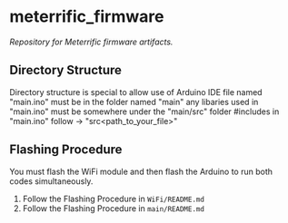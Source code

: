 # meterrific_firmware
_Repository for Meterrific firmware artifacts._

## Directory Structure
Directory structure is special to allow use of Arduino IDE
file named "main.ino" must be in the folder named "main"
any libaries used in "main.ino" must be somewhere under the "main/src" folder
#includes in "main.ino" follow -> "src\<path_to_your_file>"

## Flashing Procedure
You must flash the WiFi module and then flash the Arduino to run both codes simultaneously.

1. Follow the Flashing Procedure in `WiFi/README.md`
2. Follow the Flashing Procedure in `main/README.md`